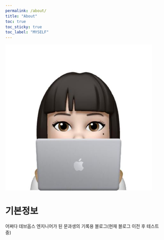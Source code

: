```yaml
---
permalink: /about/
title: "About"
toc: true
toc_sticky: true
toc_label: "MYSELF"
---
```


![icon](/assets/images/logo.jpeg)

# 기본정보

어쩌다 데브옵스 엔지니어가 된 문과생의 기록용 블로그(현재 블로그 이전 후 테스트 중)